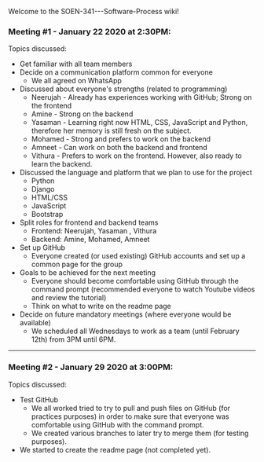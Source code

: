 Welcome to the SOEN-341---Software-Process wiki!

### **Meeting #1 - January 22 2020 at 2:30PM:**

Topics discussed: 
* Get familiar with all team members
* Decide on a communication platform common for everyone
     * We all agreed on WhatsApp
* Discussed about everyone's strengths (related to programming)
     * Neerujah - Already has experiences working with GitHub; Strong on the frontend
     * Amine - Strong on the backend
     * Yasaman - Learning right now HTML, CSS, JavaScript and Python, therefore her memory is still fresh on the subject.
     * Mohamed - Strong and prefers to work on the backend
     * Amneet - Can work on both the backend and frontend
     * Vithura - Prefers to work on the frontend. However, also ready to learn the backend.
* Discussed the language and platform that we plan to use for the project 
     * Python 
     * Django
     * HTML/CSS
     * JavaScript
     * Bootstrap
* Split roles for frontend and backend teams
     * Frontend: Neerujah, Yasaman , Vithura
     * Backend: Amine, Mohamed, Amneet
* Set up GitHub
     * Everyone created (or used existing) GitHub accounts and set up a common page for the group
* Goals to be achieved for the next meeting
     * Everyone should become comfortable using GitHub through the command prompt (recommended everyone to watch Youtube 
       videos and review the tutorial)
     * Think on what to write on the readme page
* Decide on future mandatory meetings (where everyone would be available)
     * We scheduled all Wednesdays to work as a team (until February 12th) from 3PM until 6PM.


***

### **Meeting #2 - January 29 2020 at 3:00PM:**

Topics discussed: 
* Test GitHub
     * We all worked tried to try to pull and push files on GitHub (for practices purposes) in order to make sure that 
       everyone was comfortable using GitHub with the command prompt.
     * We created various branches to later try to merge them (for testing purposes).
* We started to create the readme page (not completed yet).